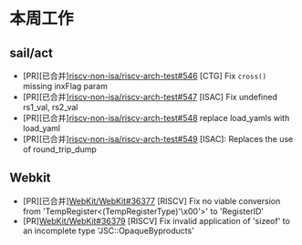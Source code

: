 # 本周工作

## sail/act

- \[PR\]\[已合并\][riscv-non-isa/riscv-arch-test#546](https://github.com/riscv-non-isa/riscv-arch-test/pull/546) \[CTG\] Fix `cross()` missing inxFlag param
- \[PR\]\[已合并\][riscv-non-isa/riscv-arch-test#547](https://github.com/riscv-non-isa/riscv-arch-test/pull/547) \[ISAC\] Fix undefined rs1_val, rs2_val
- \[PR\]\[已合并\][riscv-non-isa/riscv-arch-test#548](https://github.com/riscv-non-isa/riscv-arch-test/pull/548) replace load_yamls with load_yaml
- \[PR\]\[已合并\][riscv-non-isa/riscv-arch-test#549](https://github.com/riscv-non-isa/riscv-arch-test/pull/549) \[ISAC\]: Replaces the use of round_trip_dump

## Webkit

- \[PR\]\[已合并\][WebKit/WebKit#36377](https://github.com/WebKit/WebKit/pull/36377) \[RISCV\] Fix no viable conversion from 'TempRegister<(TempRegisterType)'\x00'>' to 'RegisterID'
- \[PR\][WebKit/WebKit#36379](https://github.com/WebKit/WebKit/pull/36379) \[RISCV\] Fix invalid application of 'sizeof' to an incomplete type 'JSC::OpaqueByproducts'
